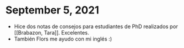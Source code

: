 # September 5, 2021

- Hice dos notas de consejos para estudiantes de PhD realizados por [[Brabazon, Tara]]. Excelentes.
- También Flors me ayudo con mi inglés :)
